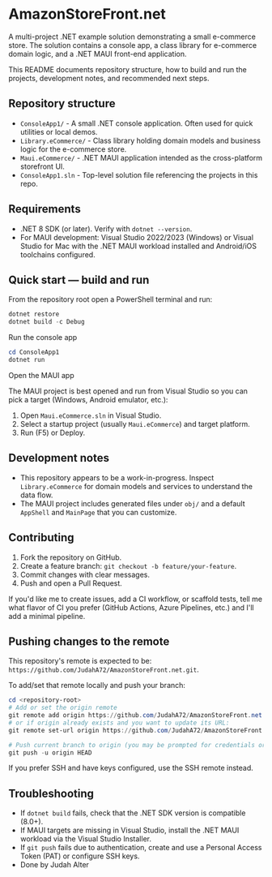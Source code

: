 # AmazonStoreFront.net

A multi-project .NET example solution demonstrating a small e-commerce store. The solution contains a console app, a class library for e-commerce domain logic, and a .NET MAUI front-end application.

This README documents repository structure, how to build and run the projects, development notes, and recommended next steps.

## Repository structure

- `ConsoleApp1/` - A small .NET console application. Often used for quick utilities or local demos.
- `Library.eCommerce/` - Class library holding domain models and business logic for the e-commerce store.
- `Maui.eCommerce/` - .NET MAUI application intended as the cross-platform storefront UI.
- `ConsoleApp1.sln` - Top-level solution file referencing the projects in this repo.

## Requirements

- .NET 8 SDK (or later). Verify with `dotnet --version`.
- For MAUI development: Visual Studio 2022/2023 (Windows) or Visual Studio for Mac with the .NET MAUI workload installed and Android/iOS toolchains configured.

## Quick start — build and run

From the repository root open a PowerShell terminal and run:

```powershell
dotnet restore
dotnet build -c Debug
```

Run the console app

```powershell
cd ConsoleApp1
dotnet run
```

Open the MAUI app

The MAUI project is best opened and run from Visual Studio so you can pick a target (Windows, Android emulator, etc.):

1. Open `Maui.eCommerce.sln` in Visual Studio.
2. Select a startup project (usually `Maui.eCommerce`) and target platform.
3. Run (F5) or Deploy.

## Development notes

- This repository appears to be a work-in-progress. Inspect `Library.eCommerce` for domain models and services to understand the data flow.
- The MAUI project includes generated files under `obj/` and a default `AppShell` and `MainPage` that you can customize.

## Contributing

1. Fork the repository on GitHub.
2. Create a feature branch: `git checkout -b feature/your-feature`.
3. Commit changes with clear messages.
4. Push and open a Pull Request.

If you'd like me to create issues, add a CI workflow, or scaffold tests, tell me what flavor of CI you prefer (GitHub Actions, Azure Pipelines, etc.) and I'll add a minimal pipeline.

## Pushing changes to the remote

This repository's remote is expected to be: `https://github.com/JudahA72/AmazonStoreFront.net.git`.

To add/set that remote locally and push your branch:

```powershell
cd <repository-root>
# Add or set the origin remote
git remote add origin https://github.com/JudahA72/AmazonStoreFront.net.git
# or if origin already exists and you want to update its URL:
git remote set-url origin https://github.com/JudahA72/AmazonStoreFront.net.git

# Push current branch to origin (you may be prompted for credentials or use a PAT)
git push -u origin HEAD
```

If you prefer SSH and have keys configured, use the SSH remote instead.

## Troubleshooting

- If `dotnet build` fails, check that the .NET SDK version is compatible (8.0+).
- If MAUI targets are missing in Visual Studio, install the .NET MAUI workload via the Visual Studio Installer.
- If `git push` fails due to authentication, create and use a Personal Access Token (PAT) or configure SSH keys.
- Done by Judah Alter

